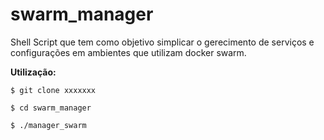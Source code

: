 # swarm_manager

Shell Script que tem como objetivo simplicar o gerecimento de serviços e configurações em ambientes que utilizam docker swarm.


**Utilização:** 

```
$ git clone xxxxxxx
```
```
$ cd swarm_manager
```
```
$ ./manager_swarm
```
